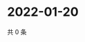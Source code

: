 # 2022-01-20

共 0 条

<!-- BEGIN WEIBO -->
<!-- 最后更新时间 Thu Jan 20 2022 05:13:01 GMT+0800 (China Standard Time) -->

<!-- END WEIBO -->
